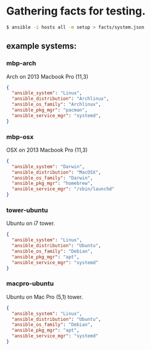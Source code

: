 # Gathering facts for testing.


```sh
$ ansible -i hosts all -m setup > facts/system.json
```

## example systems:

### mbp-arch

Arch on 2013 Macbook Pro (11,3)

```json
{
  "ansible_system": "Linux",
  "ansible_distribution": "Archlinux",
  "ansible_os_family": "Archlinux",
  "ansible_pkg_mgr": "pacman",
  "ansible_service_mgr": "systemd",
}
```

### mbp-osx

OSX on 2013 Macbook Pro (11,3)

```json
{
  "ansible_system": "Darwin",
  "ansible_distribution": "MacOSX",
  "ansible_os_family": "Darwin",
  "ansible_pkg_mgr": "homebrew",
  "ansible_service_mgr": "/sbin/launchd"
}
```

### tower-ubuntu

Ubuntu on i7 tower.

```json
{
  "ansible_system": "Linux",
  "ansible_distribution": "Ubuntu",
  "ansible_os_family": "Debian",
  "ansible_pkg_mgr": "apt",
  "ansible_service_mgr": "systemd"
}
```

### macpro-ubuntu

Ubuntu on Mac Pro (5,1) tower.

```json
{
  "ansible_system": "Linux", 
  "ansible_distribution": "Ubuntu", 
  "ansible_os_family": "Debian", 
  "ansible_pkg_mgr": "apt", 
  "ansible_service_mgr": "systemd"
}
```
